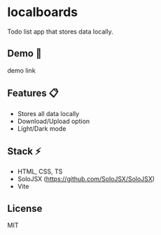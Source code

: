 # localboards
Todo list app that stores data locally.

## Demo :gem:
demo link

## Features :clipboard:
- Stores all data locally
- Download/Upload option
- Light/Dark mode

## Stack :zap:
- HTML, CSS, TS
- SoloJSX (https://github.com/SoloJSX/SoloJSX)
- Vite

## License
MIT